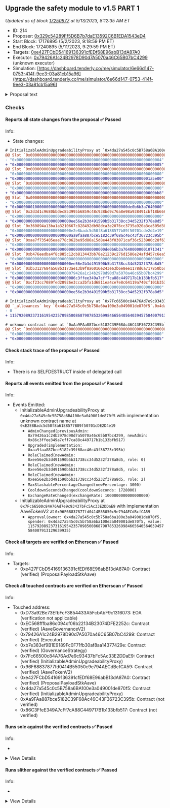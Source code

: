 ## Upgrade the safety module to v1.5 PART 1

_Updated as of block [17250977](https://etherscan.io/block/17250977) at 5/13/2023, 8:12:35 AM ET_

- ID: 214
- Proposer: [0x329c54289Ff5D6B7b7daE13592C6B1EDA1543eD4](https://etherscan.io/address/0x329c54289Ff5D6B7b7daE13592C6B1EDA1543eD4)
- Start Block: 17176895 (5/2/2023, 9:18:59 PM ET)
- End Block: 17240895 (5/11/2023, 9:29:59 PM ET)
- Targets: [0xe427FCbD54169136391cfEDf68E96abB13dA87A0](https://etherscan.io/address/0xe427FCbD54169136391cfEDf68E96abB13dA87A0#code)
- Executor: [0x79426A1c24B2978D90d7A5070a46C65B07bC4299](https://etherscan.io/address/0x79426A1c24B2978D90d7A5070a46C65B07bC4299) (unknown executor)
- Simulation: [https://dashboard.tenderly.co/me/simulator/6e66d147-0753-414f-9ee3-03a81cb15a96](https://dashboard.tenderly.co/me/simulator/6e66d147-0753-414f-9ee3-03a81cb15a96)

<details>
  <summary>Proposal text</summary>

# Summary

This AIP presents the community with the opportunity to upgrade the safety module to v1.5 which introduces:

- a new slashing mechanism
- new cooldown mechanism
- a transfer hook to be used by GHO

The new version also adds some convenience features like permit support or the ability to claim and stake in a single transaction.

# Motivation

On September 2020, the Aave Safety Module was introduced into the ecosystem, to improve the protection of the liquidity protocol, adding an extra utility for the AAVE token: AAVE or AAVE/WETH BPT holders stake their assets to act as a defensive layer in front of any shortfall event.

Since then, apart from really minor upgrades, the contracts have remained the same and in parallel, the system has been adopted by other communities.

As part of our engagement with Aave, we identified that the Safety Module is a clear area of improvement in the ecosystem, from 2 different standpoints:

- Technical. Improving the basic existing mechanisms of the contracts, but without disrupting radically the current design of the SM.
- Conceptual. Making more efficient the SM dynamics (e.g. slashing, rewards distribution rules, etc), by modifying the whole design.

## New slashing mechanism

On the running SM v1, in order to slash, an ad-hoc governance proposal is required, involving important development overhead, which is not ideal.

The new SM v1.5 adds an enhanced mechanism to facilitate slashing of the underlying by tracking an exchange rate between the staked AAVE and the stkAAVE received by stakers. The mechanism is simple: when somebody stakes AAVE, they receive a certain amount of stkAAVE, which no longer is 1:1 equivalent, as it keeps track of slashing (meaning with the same stkAAVE, stakers are able to claim less AAVE).

## New cooldown mechanism

The current cooldown on SM v1 consists of a time delay of 10 days to be respected whenever anybody wants to redeem the staked AAVE. At the moment, this cooldown is affected by in/outflows of stkAAVE, both via transfer() and stake()/redeem(), in order to protect the system from being gamed. Even with this protection mechanism the mechanism is currently gamable, by staking aave within the active cooldown window to [extend the window](https://github.com/bgd-labs/aave-stk-v1-5/issues/6).

This mechanism is not really optimal and adds important complexity, so on v1.5 has been changed to the following: after activation of cooldown, a staker will be able to redeem the minimum balance he will hold between cooldown activation and redeem window. Apart from the user-level cooldown new mechanics, we also propose to increase the cooldown period from 10 days to 20 days.

## GHO Transfer hook

The Aave community has already approved the deployment and activation of the GHO stablecoin and the first facilitator will be the Aave v3 Ethereum pool.

In order to enable the discount mechanism by holding stkAAVE described on the GHO proposal, the design of Aave Companies requires to introduce of a piece of logic on the stkAAVE transfer(), in order to “notify” the GHO facilitator system of stakers’ balances.

We have evaluated this and we think it is acceptable, so it will be included in this upgrade. From a technical perspective, stkAAVE includes logic protections to remain unaffected if anything would go wrong with the GHO facilitator, which at the same time should be considered a trustable entity, as it will be controlled by the Aave governance.

## Misc

The upgrade also allowed us to add some smaller ux improvements:

- a new `stakeWithPermit()` is introduced on `stkAAVE`

- convenience methods to batch claiming and staking/redeeming into a single transaction have been added as `claimRewardsAndRedeem` and `claimRewardsAndStake` have been added to `stkAAVE`

- `preview*()` methods have been added to follow the `4626` standard more closely, even if there's no objective to be compliant

# Specification PART 1

The proposal is split in two parts, as currently the `stkAAVE` is controlled by the `LONG_EXECUTOR` where `stkABPT` is controlled by the `SHORT_EXECUTOR`. As there's a single executor per proposal `Part 1` upgrades the `stkAAVE` implementation and targets the `LONG_EXECUTOR`. `Part 2` upgrades the `stkABPT` implementation and targets the `SHORT_EXECUTOR`.

The proposal will:

- transfer ownership of `stkAAVE` to a `ProxyAdmin` controlled by the `LONG_EXECUTOR`. This is done for consistency reasons with `stkABPT` as the `SHORT_EXECUTOR` cannot be the `SLASHING_ADMIN` and `PROXY_ADMIN` at the same time.

```solidity
IInitializableAdminUpgradeabilityProxy(STK_AAVE).changeAdmin(
  address(AaveMisc.PROXY_ADMIN_ETHEREUM_LONG)
);
```

- deploy the new implementation while maintaining the current values:

```solidity
StakedAaveV3 newImpl = new StakedAaveV3(
  IERC20(AaveV2EthereumAssets.AAVE_UNDERLYING),
  IERC20(AaveV2EthereumAssets.AAVE_UNDERLYING),
  GenericProposal.UNSTAKE_WINDOW,
  GenericProposal.REWARDS_VAULT,
  GenericProposal.EMISSION_MANAGER,
  GenericProposal.DISTRIBUTION_DURATION
);
```

- upgrade `stkAAVE` implementation. The `SLASHING_ADMIN`, `COOLDOWN_ADMIN` and `CLAIM_HELPER` are all initialized as the `SHORT_EXECUTOR`. `MAX_SLASHING` is set to `30%`, `COOLDOWN_SECONDS` is increased to `20 days`:

```solidity
ProxyAdmin(AaveMisc.PROXY_ADMIN_ETHEREUM_LONG).upgradeAndCall(
  TransparentUpgradeableProxy(payable(STK_AAVE)),
  address(newImpl),
  abi.encodeWithSignature(
    'initialize(address,address,address,uint256,uint256)',
    GenericProposal.SLASHING_ADMIN,
    GenericProposal.COOLDOWN_ADMIN,
    GenericProposal.CLAIM_HELPER,
    GenericProposal.MAX_SLASHING,
    GenericProposal.COOLDOWN_SECONDS
  )
);
```

# References

A list of relevant links like for this proposal:

- [ProposalPayloads](https://github.com/bgd-labs/aave-stk-v1-5/blob/main/src/contracts/ProposalPayload.sol)
- [StakedTokenV3](https://github.com/bgd-labs/aave-stk-v1-5/blob/main/src/contracts/StakedTokenV3.sol)
- [StakedAaveV3](https://github.com/bgd-labs/aave-stk-v1-5/blob/main/src/contracts/StakedAaveV3.sol)
- [sigma prime audit](https://github.com/bgd-labs/aave-stk-v1-5/blob/main/audits/Sigma_Prime_Aave_Safety_Module_Security_Assessment_Report_v2.pdf)
- [Certora audit](https://github.com/bgd-labs/aave-stk-v1-5/blob/main/audits/Certora_FV_Report.pdf)
- [Certora specs](https://github.com/bgd-labs/aave-stk-v1-5/tree/main/certora/specs)
- [Test Cases](https://github.com/bgd-labs/aave-stk-v1-5/tree/main/tests)
- [Technical review by aave companies](https://governance.aave.com/t/technical-review-aave-safety-module-v1-5/12436)

# Copyright

Copyright and related rights waived via [CC0](https://creativecommons.org/publicdomain/zero/1.0/).

</details>

### Checks

#### Reports all state changes from the proposal ✅ Passed

Info:

- State changes:

```diff
# InitializableAdminUpgradeabilityProxy at `0x4da27a545c0c5B758a6BA100e3a049001de870f5` with implementation unknown contract name at `0xE2E8Badc5d50f8a6188577B89f50701cDE2D4e19`
@@ Slot `0x0000000000000000000000000000000000000000000000000000000000000009` @@
- "0x0000000000000000000000000000000000000000000000000000000000000004"
+ "0x0000000000000000000000000000000000000000000000000000000000000005"
@@ Slot `0x000000000000000000000000000000000000000000000000000000000000004f` @@
- "0x0000000000000000000000000000000000000000000000000000000000000000"
+ "0x00000000000000000000000000000000000000000000000000000000001a5e00"
@@ Slot `0x0000000000000000000000000000000000000000000000000000000000000050` @@
- "0x0000000000000000000000000000000000000000000000000000000000000000"
+ "0x0000000000000000000000000000000000000000000000000000000000000bb8"
@@ Slot `0x0000000000000000000000000000000000000000000000000000000000000051` @@
- "0x0000000000000000000000000000000000000000000000000000000000000000"
+ "0x0000000100000000000000000000000000000000000000000de0b6b3a7640000"
@@ Slot `0x2d3d1c9680bbdec853995b6859c48c938bd9c76a8e98a938491cbf18b6665bed` @@
- "0x0000000000000000000000000000000000000000000000000000000000000000"
+ "0x000000000000000000000000ee56e2b3d491590b5b31738cc34d5232f378a8d5"
@@ Slot `0x360894a13ba1a3210667c828492db98dca3e2076cc3735a920a3ca505d382bbc` @@
- "0x000000000000000000000000e2e8badc5d50f8a6188577b89f50701cde2d4e19"
+ "0x000000000000000000000000aa9faa887bce5182c39f68ac46c43f36723c395b"
@@ Slot `0xae7f735405eae778c062be95d86a15d8e443f03071caf36c523900c28f6324ad` @@
- "0x0000000000000000000000000000000000000000000000000000000000000000"
+ "0x000000000000000000000000000000000000000de0b6b3a76400000001071341"
@@ Slot `0xb476eedba4f8c885c12cb813443bb78e21239c276d1586e24afd457c6ea531b7` @@
- "0x0000000000000000000000000000000000000000000000000000000000000000"
+ "0x000000000000000000000000ee56e2b3d491590b5b31738cc34d5232f378a8d5"
@@ Slot `0xb53127684a568b3173ae13b9f8a6016e243e63b6e8ee1178d6a717850b5d6103` @@
- "0x00000000000000000000000079426a1c24b2978d90d7a5070a46c65b07bc4299"
+ "0x00000000000000000000000086c3ffee349a7cff7ca88c449717b1b133bfb517"
@@ Slot `0xcf23cc7089fed28926e3cca2bfa1d6811ea4ce7e8c64119a740cf101b353080f` @@
- "0x0000000000000000000000000000000000000000000000000000000000000000"
+ "0x000000000000000000000000ee56e2b3d491590b5b31738cc34d5232f378a8d5"
```

```diff
# InitializableAdminUpgradeabilityProxy at `0x7Fc66500c84A76Ad7e9c93437bFc5Ac33E2DDaE9` with implementation AaveTokenV2 at `0x96F68837877fd0414B55050c9e794AECdBcfCA59`
@@ `_allowances` key `0x4da27a545c0c5b758a6ba100e3a049001de870f5`.0x4da27a545c0c5b758a6ba100e3a049001de870f5 @@
- 0
+ 115792089237316195423570985008687907853269984665640564039457584007913129639935

```

```diff
# unknown contract name at `0xAa9FAa887bce5182C39F68Ac46C43F36723C395b`
@@ Slot `0x0000000000000000000000000000000000000000000000000000000000000009` @@
- "0x0000000000000000000000000000000000000000000000000000000000000000"
+ "0x0000000000000000000000000000000000000000000000000000000000000005"
```

#### Check stack trace of the proposal ✅ Passed

Info:

- There is no SELFDESTRUCT inside of delegated call

#### Reports all events emitted from the proposal ✅ Passed

Info:

- Events Emitted:
  - InitializableAdminUpgradeabilityProxy at `0x4da27a545c0c5B758a6BA100e3a049001de870f5` with implementation unknown contract name at `0xE2E8Badc5d50f8a6188577B89f50701cDE2D4e19`
    - `AdminChanged(previousAdmin: 0x79426a1c24b2978d90d7a5070a46c65b07bc4299, newAdmin: 0x86c3ffee349a7cff7ca88c449717b1b133bfb517)`
    - `Upgraded(implementation: 0xaa9faa887bce5182c39f68ac46c43f36723c395b)`
    - `RoleClaimed(newAdmin: 0xee56e2b3d491590b5b31738cc34d5232f378a8d5, role: 0)`
    - `RoleClaimed(newAdmin: 0xee56e2b3d491590b5b31738cc34d5232f378a8d5, role: 1)`
    - `RoleClaimed(newAdmin: 0xee56e2b3d491590b5b31738cc34d5232f378a8d5, role: 2)`
    - `MaxSlashablePercentageChanged(newPercentage: 3000)`
    - `CooldownSecondsChanged(cooldownSeconds: 1728000)`
    - `ExchangeRateChanged(exchangeRate: 1000000000000000000)`
  - InitializableAdminUpgradeabilityProxy at `0x7Fc66500c84A76Ad7e9c93437bFc5Ac33E2DDaE9` with implementation AaveTokenV2 at `0x96F68837877fd0414B55050c9e794AECdBcfCA59`
    - `Approval(owner: 0x4da27a545c0c5b758a6ba100e3a049001de870f5, spender: 0x4da27a545c0c5b758a6ba100e3a049001de870f5, value: 115792089237316195423570985008687907853269984665640564039457584007913129639935)`

#### Check all targets are verified on Etherscan ✅ Passed

Info:

- Targets:
  - 0xe427FCbD54169136391cfEDf68E96abB13dA87A0: Contract (verified) (ProposalPayloadStkAave)

#### Check all touched contracts are verified on Etherscan ✅ Passed

Info:

- Touched address:
  - 0xD73a92Be73EfbFcF3854433A5FcbAbF9c1316073: EOA (verification not applicable)
  - 0xEC568fffba86c094cf06b22134B23074DFE2252c: Contract (verified) (AaveGovernanceV2)
  - 0x79426A1c24B2978D90d7A5070a46C65B07bC4299: Contract (verified) (Executor)
  - 0xb7e383ef9B1E9189Fc0F71fb30af8aa14377429e: Contract (verified) (GovernanceStrategy)
  - 0x7Fc66500c84A76Ad7e9c93437bFc5Ac33E2DDaE9: Contract (verified) (InitializableAdminUpgradeabilityProxy)
  - 0x96F68837877fd0414B55050c9e794AECdBcfCA59: Contract (verified) (AaveTokenV2)
  - 0xe427FCbD54169136391cfEDf68E96abB13dA87A0: Contract (verified) (ProposalPayloadStkAave)
  - 0x4da27a545c0c5B758a6BA100e3a049001de870f5: Contract (verified) (InitializableAdminUpgradeabilityProxy)
  - 0xAa9FAa887bce5182C39F68Ac46C43F36723C395b: Contract (not verified)
  - 0x86C3FfeE349A7cFf7cA88C449717B1b133bfb517: Contract (not verified)

#### Runs solc against the verified contracts ✅ Passed

Info:

-

<details>
<summary>View Details</summary>
<details>
<summary>View warnings for InitializableAdminUpgradeabilityProxy at `0x4da27a545c0c5B758a6BA100e3a049001de870f5` with implementation unknown contract name at `0xE2E8Badc5d50f8a6188577B89f50701cDE2D4e19`</summary>

```
ERROR:CryticCompile:Invalid solc compilation Traceback (most recent call last):
  File "/home/runner/.local/bin/solc", line 8, in <module>
    sys.exit(solc())
  File "/home/runner/.local/lib/python3.10/site-packages/solc_select/__main__.py", line 86, in solc
    subprocess.run(
  File "/usr/lib/python3.10/subprocess.py", line 501, in run
    with Popen(*popenargs, **kwargs) as process:
  File "/usr/lib/python3.10/subprocess.py", line 969, in __init__
    self._execute_child(args, executable, preexec_fn, close_fds,
  File "/usr/lib/python3.10/subprocess.py", line 1845, in _execute_child
    raise child_exception_type(errno_num, err_msg, err_filename)
OSError: [Errno 26] Text file busy: '/home/runner/.solc-select/artifacts/solc-0.6.12/solc-0.6.12'

```

</details>

<details>
<summary>View warnings for InitializableAdminUpgradeabilityProxy at `0x7Fc66500c84A76Ad7e9c93437bFc5Ac33E2DDaE9` with implementation AaveTokenV2 at `0x96F68837877fd0414B55050c9e794AECdBcfCA59`</summary>

```
ERROR:CryticCompile:Invalid solc compilation Traceback (most recent call last):
  File "/home/runner/.local/bin/solc", line 8, in <module>
    sys.exit(solc())
  File "/home/runner/.local/lib/python3.10/site-packages/solc_select/__main__.py", line 86, in solc
    subprocess.run(
  File "/usr/lib/python3.10/subprocess.py", line 501, in run
    with Popen(*popenargs, **kwargs) as process:
  File "/usr/lib/python3.10/subprocess.py", line 969, in __init__
    self._execute_child(args, executable, preexec_fn, close_fds,
  File "/usr/lib/python3.10/subprocess.py", line 1845, in _execute_child
    raise child_exception_type(errno_num, err_msg, err_filename)
OSError: [Errno 26] Text file busy: '/home/runner/.solc-select/artifacts/solc-0.6.10/solc-0.6.10'

```

</details>

<details>
<summary>View warnings for AaveTokenV2 at `0x96F68837877fd0414B55050c9e794AECdBcfCA59`</summary>

```
WARNING:CryticCompile:Warning: src/contracts/AaveTokenV2.sol:453:18: Warning: This declaration shadows an existing declaration.
    constructor (string memory name, string memory symbol) public {
                 ^----------------^
src/contracts/AaveTokenV2.sol:462:5: The shadowed declaration is here:
    function name() public view returns (string memory) {
    ^ (Relevant source part starts here and spans across multiple lines).

Warning: src/contracts/AaveTokenV2.sol:453:38: Warning: This declaration shadows an existing declaration.
    constructor (string memory name, string memory symbol) public {
                                     ^------------------^
src/contracts/AaveTokenV2.sol:470:5: The shadowed declaration is here:
    function symbol() public view returns (string memory) {
    ^ (Relevant source part starts here and spans across multiple lines).

Warning: src/contracts/AaveTokenV2.sol:35:3: Warning: Interface functions are implicitly "virtual"
  function delegateByType(address delegatee, DelegationType delegationType) external virtual;
  ^-----------------------------------------------------------------------------------------^

Warning: src/contracts/AaveTokenV2.sol:40:3: Warning: Interface functions are implicitly "virtual"
  function delegate(address delegatee) external virtual;
  ^----------------------------------------------------^

Warning: src/contracts/AaveTokenV2.sol:45:3: Warning: Interface functions are implicitly "virtual"
  function getDelegateeByType(address delegator, DelegationType delegationType)
  ^ (Relevant source part starts here and spans across multiple lines).

Warning: src/contracts/AaveTokenV2.sol:56:3: Warning: Interface functions are implicitly "virtual"
  function getPowerCurrent(address user, DelegationType delegationType)
  ^ (Relevant source part starts here and spans across multiple lines).

Warning: src/contracts/AaveTokenV2.sol:66:3: Warning: Interface functions are implicitly "virtual"
  function getPowerAtBlock(
  ^ (Relevant source part starts here and spans across multiple lines).

Warning: src/contracts/AaveTokenV2.sol:75:3: Warning: Interface functions are implicitly "virtual"
  function totalSupplyAt(uint256 blockNumber) external virtual view returns (uint256);
  ^----------------------------------------------------------------------------------^

Warning: src/contracts/AaveTokenV2.sol:453:5: Warning: Visibility for constructor is ignored. If you want the contract to be non-deployable, making it "abstract" is sufficient.
    constructor (string memory name, string memory symbol) public {
    ^ (Relevant source part starts here and spans across multiple lines).

Warning: src/contracts/AaveTokenV2.sol:1164:3: Warning: Visibility for constructor is ignored. If you want the contract to be non-deployable, making it "abstract" is sufficient.
  constructor() ERC20(NAME, SYMBOL) public {
  ^ (Relevant source part starts here and spans across multiple lines).

Warning: src/contracts/AaveTokenV2.sol:913:26: Warning: Unused function parameter. Remove or comment out the variable name to silence this warning.
  function totalSupplyAt(uint256 blockNumber) external override view returns (uint256) {
                         ^-----------------^

Warning: src/contracts/AaveTokenV2.sol:1079:5: Warning: Unused function parameter. Remove or comment out the variable name to silence this warning.
    uint128 oldValue,
    ^--------------^


```

</details>

<details>
<summary>View warnings for ProposalPayloadStkAave at `0xe427FCbD54169136391cfEDf68E96abB13dA87A0`</summary>

```
ERROR:CryticCompile:ParserError: ParserError: Source "aave-v3-core/contracts/dependencies/chainlink/AggregatorInterface.sol" not found: File not found. Searched the following locations: "".
 --> lib/aave-address-book/src/AaveV2.sol:5:1:
  |
5 | import {AggregatorInterface} from 'aave-v3-core/contracts/dependencies/chainlink/AggregatorInterface.sol';
  | ^^^^^^^^^^^^^^^^^^^^^^^^^^^^^^^^^^^^^^^^^^^^^^^^^^^^^^^^^^^^^^^^^^^^^^^^^^^^^^^^^^^^^^^^^^^^^^^^^^^^^^^^^^


ParserError: ParserError: Source "aave-address-book/AaveMisc.sol" not found: File not found. Searched the following locations: "".
 --> src/contracts/ProposalPayload.sol:4:1:
  |
4 | import {AaveMisc} from 'aave-address-book/AaveMisc.sol';
  | ^^^^^^^^^^^^^^^^^^^^^^^^^^^^^^^^^^^^^^^^^^^^^^^^^^^^^^^^


ParserError: ParserError: Source "aave-address-book/AaveGovernanceV2.sol" not found: File not found. Searched the following locations: "".
 --> src/contracts/ProposalPayload.sol:5:1:
  |
5 | import {AaveGovernanceV2} from 'aave-address-book/AaveGovernanceV2.sol';
  | ^^^^^^^^^^^^^^^^^^^^^^^^^^^^^^^^^^^^^^^^^^^^^^^^^^^^^^^^^^^^^^^^^^^^^^^^


ParserError: ParserError: Source "aave-address-book/AaveV2Ethereum.sol" not found: File not found. Searched the following locations: "".
 --> src/contracts/ProposalPayload.sol:6:1:
  |
6 | import {AaveV2EthereumAssets} from 'aave-address-book/AaveV2Ethereum.sol';
  | ^^^^^^^^^^^^^^^^^^^^^^^^^^^^^^^^^^^^^^^^^^^^^^^^^^^^^^^^^^^^^^^^^^^^^^^^^^


ParserError: ParserError: Source "solidity-utils/contracts/transparent-proxy/ProxyAdmin.sol" not found: File not found. Searched the following locations: "".
 --> src/contracts/ProposalPayload.sol:7:1:
  |
7 | import {ProxyAdmin} from 'solidity-utils/contracts/transparent-proxy/ProxyAdmin.sol';
  | ^^^^^^^^^^^^^^^^^^^^^^^^^^^^^^^^^^^^^^^^^^^^^^^^^^^^^^^^^^^^^^^^^^^^^^^^^^^^^^^^^^^^^


ParserError: ParserError: Source "solidity-utils/contracts/transparent-proxy/TransparentUpgradeableProxy.sol" not found: File not found. Searched the following locations: "".
 --> src/contracts/ProposalPayload.sol:8:1:
  |
8 | import {TransparentUpgradeableProxy} from 'solidity-utils/contracts/transparent-proxy/TransparentUpgradeableProxy.sol';
  | ^^^^^^^^^^^^^^^^^^^^^^^^^^^^^^^^^^^^^^^^^^^^^^^^^^^^^^^^^^^^^^^^^^^^^^^^^^^^^^^^^^^^^^^^^^^^^^^^^^^^^^^^^^^^^^^^^^^^^^^


Warning: Warning: SPDX license identifier not provided in source file. Before publishing, consider adding a comment containing "SPDX-License-Identifier: <SPDX-License>" to each source file. Use "SPDX-License-Identifier: UNLICENSED" for non-open-source code. Please see https://spdx.org for more information.
--> src/utils/RoleManager.sol



```

</details>

</details>

#### Runs slither against the verified contracts ✅ Passed

Info:

-

<details>
<summary>View Details</summary>

<details>
<summary>Slither report for InitializableAdminUpgradeabilityProxy at `0x4da27a545c0c5B758a6BA100e3a049001de870f5` with implementation unknown contract name at `0xE2E8Badc5d50f8a6188577B89f50701cDE2D4e19`</summary>

```
Traceback (most recent call last):
  File "/home/runner/.local/lib/python3.10/site-packages/crytic_compile/platform/solc_standard_json.py", line 163, in run_solc_standard_json
    solc_json_output = json.loads(stdout)
  File "/usr/lib/python3.10/json/__init__.py", line 346, in loads
    return _default_decoder.decode(s)
  File "/usr/lib/python3.10/json/decoder.py", line 337, in decode
    obj, end = self.raw_decode(s, idx=_w(s, 0).end())
  File "/usr/lib/python3.10/json/decoder.py", line 355, in raw_decode
    raise JSONDecodeError("Expecting value", s, err.value) from None
json.decoder.JSONDecodeError: Expecting value: line 1 column 1 (char 0)

During handling of the above exception, another exception occurred:

Traceback (most recent call last):
  File "/home/runner/.local/lib/python3.10/site-packages/slither/__main__.py", line 837, in main_impl
    ) = process_all(filename, args, detector_classes, printer_classes)
  File "/home/runner/.local/lib/python3.10/site-packages/slither/__main__.py", line 90, in process_all
    compilations = compile_all(target, **vars(args))
  File "/home/runner/.local/lib/python3.10/site-packages/crytic_compile/crytic_compile.py", line 643, in compile_all
    compilations.append(CryticCompile(target, **kwargs))
  File "/home/runner/.local/lib/python3.10/site-packages/crytic_compile/crytic_compile.py", line 131, in __init__
    self._compile(**kwargs)
  File "/home/runner/.local/lib/python3.10/site-packages/crytic_compile/crytic_compile.py", line 553, in _compile
    self._platform.compile(self, **kwargs)
  File "/home/runner/.local/lib/python3.10/site-packages/crytic_compile/platform/etherscan.py", line 362, in compile
    solc_standard_json.standalone_compile(filenames, compilation_unit, working_dir=working_dir)
  File "/home/runner/.local/lib/python3.10/site-packages/crytic_compile/platform/solc_standard_json.py", line 66, in standalone_compile
    targets_json = run_solc_standard_json(
  File "/home/runner/.local/lib/python3.10/site-packages/crytic_compile/platform/solc_standard_json.py", line 193, in run_solc_standard_json
    raise InvalidCompilation(f"Invalid solc compilation {stderr}")
crytic_compile.platform.exceptions.InvalidCompilation: Invalid solc compilation Traceback (most recent call last):
  File "/home/runner/.local/bin/solc", line 8, in <module>
    sys.exit(solc())
  File "/home/runner/.local/lib/python3.10/site-packages/solc_select/__main__.py", line 86, in solc
    subprocess.run(
  File "/usr/lib/python3.10/subprocess.py", line 501, in run
    with Popen(*popenargs, **kwargs) as process:
  File "/usr/lib/python3.10/subprocess.py", line 969, in __init__
    self._execute_child(args, executable, preexec_fn, close_fds,
  File "/usr/lib/python3.10/subprocess.py", line 1845, in _execute_child
    raise child_exception_type(errno_num, err_msg, err_filename)
OSError: [Errno 26] Text file busy: '/home/runner/.solc-select/artifacts/solc-0.6.12/solc-0.6.12'

ERROR:root:Error in 0x4da27a545c0c5B758a6BA100e3a049001de870f5
ERROR:root:Traceback (most recent call last):
  File "/home/runner/.local/lib/python3.10/site-packages/crytic_compile/platform/solc_standard_json.py", line 163, in run_solc_standard_json
    solc_json_output = json.loads(stdout)
  File "/usr/lib/python3.10/json/__init__.py", line 346, in loads
    return _default_decoder.decode(s)
  File "/usr/lib/python3.10/json/decoder.py", line 337, in decode
    obj, end = self.raw_decode(s, idx=_w(s, 0).end())
  File "/usr/lib/python3.10/json/decoder.py", line 355, in raw_decode
    raise JSONDecodeError("Expecting value", s, err.value) from None
json.decoder.JSONDecodeError: Expecting value: line 1 column 1 (char 0)

During handling of the above exception, another exception occurred:

Traceback (most recent call last):
  File "/home/runner/.local/lib/python3.10/site-packages/slither/__main__.py", line 837, in main_impl
    ) = process_all(filename, args, detector_classes, printer_classes)
  File "/home/runner/.local/lib/python3.10/site-packages/slither/__main__.py", line 90, in process_all
    compilations = compile_all(target, **vars(args))
  File "/home/runner/.local/lib/python3.10/site-packages/crytic_compile/crytic_compile.py", line 643, in compile_all
    compilations.append(CryticCompile(target, **kwargs))
  File "/home/runner/.local/lib/python3.10/site-packages/crytic_compile/crytic_compile.py", line 131, in __init__
    self._compile(**kwargs)
  File "/home/runner/.local/lib/python3.10/site-packages/crytic_compile/crytic_compile.py", line 553, in _compile
    self._platform.compile(self, **kwargs)
  File "/home/runner/.local/lib/python3.10/site-packages/crytic_compile/platform/etherscan.py", line 362, in compile
    solc_standard_json.standalone_compile(filenames, compilation_unit, working_dir=working_dir)
  File "/home/runner/.local/lib/python3.10/site-packages/crytic_compile/platform/solc_standard_json.py", line 66, in standalone_compile
    targets_json = run_solc_standard_json(
  File "/home/runner/.local/lib/python3.10/site-packages/crytic_compile/platform/solc_standard_json.py", line 193, in run_solc_standard_json
    raise InvalidCompilation(f"Invalid solc compilation {stderr}")
crytic_compile.platform.exceptions.InvalidCompilation: Invalid solc compilation Traceback (most recent call last):
  File "/home/runner/.local/bin/solc", line 8, in <module>
    sys.exit(solc())
  File "/home/runner/.local/lib/python3.10/site-packages/solc_select/__main__.py", line 86, in solc
    subprocess.run(
  File "/usr/lib/python3.10/subprocess.py", line 501, in run
    with Popen(*popenargs, **kwargs) as process:
  File "/usr/lib/python3.10/subprocess.py", line 969, in __init__
    self._execute_child(args, executable, preexec_fn, close_fds,
  File "/usr/lib/python3.10/subprocess.py", line 1845, in _execute_child
    raise child_exception_type(errno_num, err_msg, err_filename)
OSError: [Errno 26] Text file busy: '/home/runner/.solc-select/artifacts/solc-0.6.12/solc-0.6.12'


```

</details>

<details>
<summary>Slither report for InitializableAdminUpgradeabilityProxy at `0x7Fc66500c84A76Ad7e9c93437bFc5Ac33E2DDaE9` with implementation AaveTokenV2 at `0x96F68837877fd0414B55050c9e794AECdBcfCA59`</summary>

```
Warning: contracts/open-zeppelin/Address.sol: Warning: SPDX license identifier not provided in source file. Before publishing, consider adding a comment containing "SPDX-License-Identifier: <SPDX-License>" to each source file. Use "SPDX-License-Identifier: UNLICENSED" for non-open-source code. Please see https://spdx.org for more information.

Warning: contracts/open-zeppelin/BaseAdminUpgradeabilityProxy.sol: Warning: SPDX license identifier not provided in source file. Before publishing, consider adding a comment containing "SPDX-License-Identifier: <SPDX-License>" to each source file. Use "SPDX-License-Identifier: UNLICENSED" for non-open-source code. Please see https://spdx.org for more information.

Warning: contracts/open-zeppelin/BaseUpgradeabilityProxy.sol: Warning: SPDX license identifier not provided in source file. Before publishing, consider adding a comment containing "SPDX-License-Identifier: <SPDX-License>" to each source file. Use "SPDX-License-Identifier: UNLICENSED" for non-open-source code. Please see https://spdx.org for more information.

Warning: contracts/open-zeppelin/Proxy.sol: Warning: SPDX license identifier not provided in source file. Before publishing, consider adding a comment containing "SPDX-License-Identifier: <SPDX-License>" to each source file. Use "SPDX-License-Identifier: UNLICENSED" for non-open-source code. Please see https://spdx.org for more information.

Warning: contracts/open-zeppelin/SafeMath.sol: Warning: SPDX license identifier not provided in source file. Before publishing, consider adding a comment containing "SPDX-License-Identifier: <SPDX-License>" to each source file. Use "SPDX-License-Identifier: UNLICENSED" for non-open-source code. Please see https://spdx.org for more information.

Warning: contracts/open-zeppelin/UpgradeabilityProxy.sol: Warning: SPDX license identifier not provided in source file. Before publishing, consider adding a comment containing "SPDX-License-Identifier: <SPDX-License>" to each source file. Use "SPDX-License-Identifier: UNLICENSED" for non-open-source code. Please see https://spdx.org for more information.

Warning: contracts/open-zeppelin/BaseAdminUpgradeabilityProxy.sol:13:1: Warning: This contract has a payable fallback function, but no receive ether function. Consider adding a receive ether function.
contract BaseAdminUpgradeabilityProxy is BaseUpgradeabilityProxy {
^ (Relevant source part starts here and spans across multiple lines).
contracts/open-zeppelin/Proxy.sol:15:3: The payable fallback function is defined here.
  fallback () payable external {
  ^ (Relevant source part starts here and spans across multiple lines).

Warning: contracts/open-zeppelin/InitializableUpgradeabilityProxy.sol:11:1: Warning: This contract has a payable fallback function, but no receive ether function. Consider adding a receive ether function.
contract InitializableUpgradeabilityProxy is BaseUpgradeabilityProxy {
^ (Relevant source part starts here and spans across multiple lines).
contracts/open-zeppelin/Proxy.sol:15:3: The payable fallback function is defined here.
  fallback () payable external {
  ^ (Relevant source part starts here and spans across multiple lines).

Warning: contracts/open-zeppelin/InitializableAdminUpgradeabilityProxy.sol:12:1: Warning: This contract has a payable fallback function, but no receive ether function. Consider adding a receive ether function.
contract InitializableAdminUpgradeabilityProxy is BaseAdminUpgradeabilityProxy, InitializableUpgradeabilityProxy {
^ (Relevant source part starts here and spans across multiple lines).
contracts/open-zeppelin/Proxy.sol:15:3: The payable fallback function is defined here.
  fallback () payable external {
  ^ (Relevant source part starts here and spans across multiple lines).

Warning: contracts/utils/MockTransferHook.sol:9:25: Warning: Unused function parameter. Remove or comment out the variable name to silence this warning.
    function onTransfer(address from, address to, uint256 amount) external override {
                        ^----------^

Warning: contracts/utils/MockTransferHook.sol:9:39: Warning: Unused function parameter. Remove or comment out the variable name to silence this warning.
    function onTransfer(address from, address to, uint256 amount) external override {
                                      ^--------^

Warning: contracts/utils/MockTransferHook.sol:9:51: Warning: Unused function parameter. Remove or comment out the variable name to silence this warning.
    function onTransfer(address from, address to, uint256 amount) external override {
                                                  ^------------^


INFO:Detectors:
InitializableUpgradeabilityProxy.initialize(address,bytes) (contracts/open-zeppelin/InitializableUpgradeabilityProxy.sol#20-28) uses delegatecall to a input-controlled function id
	- (success) = _logic.delegatecall(_data) (contracts/open-zeppelin/InitializableUpgradeabilityProxy.sol#25)
Reference: https://github.com/crytic/slither/wiki/Detector-Documentation#controlled-delegatecall
INFO:Detectors:
LendToAaveMigrator.migrateFromLEND(uint256) (contracts/token/LendToAaveMigrator.sol#61-68) ignores return value by LEND.transferFrom(msg.sender,address(this),amount) (contracts/token/LendToAaveMigrator.sol#65)
LendToAaveMigrator.migrateFromLEND(uint256) (contracts/token/LendToAaveMigrator.sol#61-68) ignores return value by AAVE.transfer(msg.sender,amount.div(LEND_AAVE_RATIO)) (contracts/token/LendToAaveMigrator.sol#66)
DoubleTransferHelper.doubleSend(address,uint256,uint256) (contracts/utils/DoubleTransferHelper.sol#14-17) ignores return value by AAVE.transfer(to,amount1) (contracts/utils/DoubleTransferHelper.sol#15)
DoubleTransferHelper.doubleSend(address,uint256,uint256) (contracts/utils/DoubleTransferHelper.sol#14-17) ignores return value by AAVE.transfer(to,amount2) (contracts/utils/DoubleTransferHelper.sol#16)
Reference: https://github.com/crytic/slither/wiki/Detector-Documentation#unchecked-transfer
INFO:Detectors:
AaveToken._writeSnapshot(address,uint128,uint128) (contracts/token/AaveToken.sol#138-153) uses a dangerous strict equality:
	- ownerCountOfSnapshots != 0 && snapshotsOwner[ownerCountOfSnapshots.sub(1)].blockNumber == currentBlock (contracts/token/AaveToken.sol#145)
Reference: https://github.com/crytic/slither/wiki/Detector-Documentation#dangerous-strict-equalities
INFO:Detectors:
Reentrancy in AaveToken.initialize(address,address,ITransferHook) (contracts/token/AaveToken.sol#59-85):
	External calls:
	- _mint(migrator,MIGRATION_AMOUNT) (contracts/token/AaveToken.sol#83)
		- aaveGovernance.onTransfer(from,to,amount) (contracts/token/AaveToken.sol#181)
	- _mint(distributor,DISTRIBUTION_AMOUNT) (contracts/token/AaveToken.sol#84)
		- aaveGovernance.onTransfer(from,to,amount) (contracts/token/AaveToken.sol#181)
	State variables written after the call(s):
	- _mint(distributor,DISTRIBUTION_AMOUNT) (contracts/token/AaveToken.sol#84)
		- _balances[account] = _balances[account].add(amount) (contracts/open-zeppelin/ERC20.sol#235)
	ERC20._balances (contracts/open-zeppelin/ERC20.sol#38) can be used in cross function reentrancies:
	- ERC20._mint(address,uint256) (contracts/open-zeppelin/ERC20.sol#229-237)
	- ERC20._transfer(address,address,uint256) (contracts/open-zeppelin/ERC20.sol#209-218)
	- ERC20.balanceOf(address) (contracts/open-zeppelin/ERC20.sol#105-107)
	- _mint(distributor,DISTRIBUTION_AMOUNT) (contracts/token/AaveToken.sol#84)
		- _countsSnapshots[owner] = ownerCountOfSnapshots.add(1) (contracts/token/AaveToken.sol#149)
	AaveToken._countsSnapshots (contracts/token/AaveToken.sol#38) can be used in cross function reentrancies:
	- AaveToken._countsSnapshots (contracts/token/AaveToken.sol#38)
	- AaveToken._writeSnapshot(address,uint128,uint128) (contracts/token/AaveToken.sol#138-153)
	- _mint(distributor,DISTRIBUTION_AMOUNT) (contracts/token/AaveToken.sol#84)
		- snapshotsOwner[ownerCountOfSnapshots.sub(1)].value = newValue (contracts/token/AaveToken.sol#146)
		- snapshotsOwner[ownerCountOfSnapshots] = Snapshot(currentBlock,newValue) (contracts/token/AaveToken.sol#148)
	AaveToken._snapshots (contracts/token/AaveToken.sol#36) can be used in cross function reentrancies:
	- AaveToken._snapshots (contracts/token/AaveToken.sol#36)
	- AaveToken._writeSnapshot(address,uint128,uint128) (contracts/token/AaveToken.sol#138-153)
	- _mint(distributor,DISTRIBUTION_AMOUNT) (contracts/token/AaveToken.sol#84)
		- _totalSupply = _totalSupply.add(amount) (contracts/open-zeppelin/ERC20.sol#234)
	ERC20._totalSupply (contracts/open-zeppelin/ERC20.sol#42) can be used in cross function reentrancies:
	- ERC20._mint(address,uint256) (contracts/open-zeppelin/ERC20.sol#229-237)
	- ERC20.totalSupply() (contracts/open-zeppelin/ERC20.sol#98-100)
Reference: https://github.com/crytic/slither/wiki/Detector-Documentation#reentrancy-vulnerabilities-1
INFO:Detectors:
ERC20.constructor(string,string).name (contracts/open-zeppelin/ERC20.sol#57) shadows:
	- ERC20.name() (contracts/open-zeppelin/ERC20.sol#66-68) (function)
ERC20.constructor(string,string).symbol (contracts/open-zeppelin/ERC20.sol#57) shadows:
	- ERC20.symbol() (contracts/open-zeppelin/ERC20.sol#74-76) (function)
InitializableAdminUpgradeabilityProxy.initialize(address,address,bytes)._admin (contracts/open-zeppelin/InitializableAdminUpgradeabilityProxy.sol#22) shadows:
	- BaseAdminUpgradeabilityProxy._admin() (contracts/open-zeppelin/BaseAdminUpgradeabilityProxy.sol#94-99) (function)
MintableErc20.constructor(string,string,uint8).name (contracts/utils/MintableErc20.sol#11) shadows:
	- ERC20.name() (contracts/open-zeppelin/ERC20.sol#66-68) (function)
MintableErc20.constructor(string,string,uint8).symbol (contracts/utils/MintableErc20.sol#11) shadows:
	- ERC20.symbol() (contracts/open-zeppelin/ERC20.sol#74-76) (function)
MintableErc20.constructor(string,string,uint8).decimals (contracts/utils/MintableErc20.sol#11) shadows:
	- ERC20.decimals() (contracts/open-zeppelin/ERC20.sol#91-93) (function)
Reference: https://github.com/crytic/slither/wiki/Detector-Documentation#local-variable-shadowing
INFO:Detectors:
InitializableUpgradeabilityProxy.initialize(address,bytes)._logic (contracts/open-zeppelin/InitializableUpgradeabilityProxy.sol#20) lacks a zero-check on :
		- (success) = _logic.delegatecall(_data) (contracts/open-zeppelin/InitializableUpgradeabilityProxy.sol#25)
BaseAdminUpgradeabilityProxy.upgradeToAndCall(address,bytes).newImplementation (contracts/open-zeppelin/BaseAdminUpgradeabilityProxy.sol#85) lacks a zero-check on :
		- (success) = newImplementation.delegatecall(data) (contracts/open-zeppelin/BaseAdminUpgradeabilityProxy.sol#87)
UpgradeabilityProxy.constructor(address,bytes)._logic (contracts/open-zeppelin/UpgradeabilityProxy.sol#19) lacks a zero-check on :
		- (success) = _logic.delegatecall(_data) (contracts/open-zeppelin/UpgradeabilityProxy.sol#23)
Reference: https://github.com/crytic/slither/wiki/Detector-Documentation#missing-zero-address-validation
INFO:Detectors:
Modifier BaseAdminUpgradeabilityProxy.ifAdmin() (contracts/open-zeppelin/BaseAdminUpgradeabilityProxy.sol#34-40) does not always execute _; or revertReference: https://github.com/crytic/slither/wiki/Detector-Documentation#incorrect-modifier
INFO:Detectors:
Reentrancy in AaveToken.initialize(address,address,ITransferHook) (contracts/token/AaveToken.sol#59-85):
	External calls:
	- _mint(migrator,MIGRATION_AMOUNT) (contracts/token/AaveToken.sol#83)
		- aaveGovernance.onTransfer(from,to,amount) (contracts/token/AaveToken.sol#181)
	- _mint(distributor,DISTRIBUTION_AMOUNT) (contracts/token/AaveToken.sol#84)
		- aaveGovernance.onTransfer(from,to,amount) (contracts/token/AaveToken.sol#181)
	Event emitted after the call(s):
	- SnapshotDone(owner,oldValue,newValue) (contracts/token/AaveToken.sol#152)
		- _mint(distributor,DISTRIBUTION_AMOUNT) (contracts/token/AaveToken.sol#84)
	- Transfer(address(0),account,amount) (contracts/open-zeppelin/ERC20.sol#236)
		- _mint(distributor,DISTRIBUTION_AMOUNT) (contracts/token/AaveToken.sol#84)
Reentrancy in LendToAaveMigrator.migrateFromLEND(uint256) (contracts/token/LendToAaveMigrator.sol#61-68):
	External calls:
	- LEND.transferFrom(msg.sender,address(this),amount) (contracts/token/LendToAaveMigrator.sol#65)
	- AAVE.transfer(msg.sender,amount.div(LEND_AAVE_RATIO)) (contracts/token/LendToAaveMigrator.sol#66)
	Event emitted after the call(s):
	- LendMigrated(msg.sender,amount) (contracts/token/LendToAaveMigrator.sol#67)
Reference: https://github.com/crytic/slither/wiki/Detector-Documentation#reentrancy-vulnerabilities-3
INFO:Detectors:
AaveToken.permit(address,address,uint256,uint256,uint8,bytes32,bytes32) (contracts/token/AaveToken.sol#98-123) uses timestamp for comparisons
	Dangerous comparisons:
	- require(bool,string)(block.timestamp <= deadline,INVALID_EXPIRATION) (contracts/token/AaveToken.sol#109)
Reference: https://github.com/crytic/slither/wiki/Detector-Documentation#block-timestamp
INFO:Detectors:
Address.isContract(address) (contracts/open-zeppelin/Address.sol#24-33) uses assembly
	- INLINE ASM (contracts/open-zeppelin/Address.sol#31)
BaseAdminUpgradeabilityProxy._admin() (contracts/open-zeppelin/BaseAdminUpgradeabilityProxy.sol#94-99) uses assembly
	- INLINE ASM (contracts/open-zeppelin/BaseAdminUpgradeabilityProxy.sol#96-98)
BaseAdminUpgradeabilityProxy._setAdmin(address) (contracts/open-zeppelin/BaseAdminUpgradeabilityProxy.sol#105-111) uses assembly
	- INLINE ASM (contracts/open-zeppelin/BaseAdminUpgradeabilityProxy.sol#108-110)
BaseUpgradeabilityProxy._implementation() (contracts/open-zeppelin/BaseUpgradeabilityProxy.sol#30-35) uses assembly
	- INLINE ASM (contracts/open-zeppelin/BaseUpgradeabilityProxy.sol#32-34)
BaseUpgradeabilityProxy._setImplementation(address) (contracts/open-zeppelin/BaseUpgradeabilityProxy.sol#50-58) uses assembly
	- INLINE ASM (contracts/open-zeppelin/BaseUpgradeabilityProxy.sol#55-57)
Proxy._delegate(address) (contracts/open-zeppelin/Proxy.sol#30-49) uses assembly
	- INLINE ASM (contracts/open-zeppelin/Proxy.sol#31-48)
AaveToken.initialize(address,address,ITransferHook) (contracts/token/AaveToken.sol#59-85) uses assembly
	- INLINE ASM (contracts/token/AaveToken.sol#68-70)
Reference: https://github.com/crytic/slither/wiki/Detector-Documentation#assembly-usage
INFO:Detectors:
Address.sendValue(address,uint256) (contracts/open-zeppelin/Address.sol#51-57) is never used and should be removed
Context._msgData() (contracts/open-zeppelin/Context.sol#20-23) is never used and should be removed
ERC20._burn(address,uint256) (contracts/open-zeppelin/ERC20.sol#250-258) is never used and should be removed
SafeMath.mod(uint256,uint256) (contracts/open-zeppelin/SafeMath.sol#131-133) is never used and should be removed
SafeMath.mod(uint256,uint256,string) (contracts/open-zeppelin/SafeMath.sol#146-149) is never used and should be removed
SafeMath.mul(uint256,uint256) (contracts/open-zeppelin/SafeMath.sol#71-83) is never used and should be removed
Reference: https://github.com/crytic/slither/wiki/Detector-Documentation#dead-code
INFO:Detectors:
Low level call in Address.sendValue(address,uint256) (contracts/open-zeppelin/Address.sol#51-57):
	- (success) = recipient.call{value: amount}() (contracts/open-zeppelin/Address.sol#55)
Low level call in BaseAdminUpgradeabilityProxy.upgradeToAndCall(address,bytes) (contracts/open-zeppelin/BaseAdminUpgradeabilityProxy.sol#85-89):
	- (success) = newImplementation.delegatecall(data) (contracts/open-zeppelin/BaseAdminUpgradeabilityProxy.sol#87)
Low level call in InitializableUpgradeabilityProxy.initialize(address,bytes) (contracts/open-zeppelin/InitializableUpgradeabilityProxy.sol#20-28):
	- (success) = _logic.delegatecall(_data) (contracts/open-zeppelin/InitializableUpgradeabilityProxy.sol#25)
Low level call in UpgradeabilityProxy.constructor(address,bytes) (contracts/open-zeppelin/UpgradeabilityProxy.sol#19-26):
	- (success) = _logic.delegatecall(_data) (contracts/open-zeppelin/UpgradeabilityProxy.sol#23)
Reference: https://github.com/crytic/slither/wiki/Detector-Documentation#low-level-calls
INFO:Detectors:
DoubleTransferHelper (contracts/utils/DoubleTransferHelper.sol#6-19) should inherit from VersionedInitializable (contracts/utils/VersionedInitializable.sol#18-44)
Reference: https://github.com/crytic/slither/wiki/Detector-Documentation#missing-inheritance
INFO:Detectors:
Variable ERC20._name (contracts/open-zeppelin/ERC20.sol#44) is not in mixedCase
Variable ERC20._symbol (contracts/open-zeppelin/ERC20.sol#45) is not in mixedCase
Parameter InitializableAdminUpgradeabilityProxy.initialize(address,address,bytes)._logic (contracts/open-zeppelin/InitializableAdminUpgradeabilityProxy.sol#22) is not in mixedCase
Parameter InitializableAdminUpgradeabilityProxy.initialize(address,address,bytes)._admin (contracts/open-zeppelin/InitializableAdminUpgradeabilityProxy.sol#22) is not in mixedCase
Parameter InitializableAdminUpgradeabilityProxy.initialize(address,address,bytes)._data (contracts/open-zeppelin/InitializableAdminUpgradeabilityProxy.sol#22) is not in mixedCase
Parameter InitializableUpgradeabilityProxy.initialize(address,bytes)._logic (contracts/open-zeppelin/InitializableUpgradeabilityProxy.sol#20) is not in mixedCase
Parameter InitializableUpgradeabilityProxy.initialize(address,bytes)._data (contracts/open-zeppelin/InitializableUpgradeabilityProxy.sol#20) is not in mixedCase
Variable AaveToken._nonces (contracts/token/AaveToken.sol#34) is not in mixedCase
Variable AaveToken._snapshots (contracts/token/AaveToken.sol#36) is not in mixedCase
Variable AaveToken._countsSnapshots (contracts/token/AaveToken.sol#38) is not in mixedCase
Variable AaveToken._aaveGovernance (contracts/token/AaveToken.sol#43) is not in mixedCase
Variable AaveToken.DOMAIN_SEPARATOR (contracts/token/AaveToken.sol#45) is not in mixedCase
Variable LendToAaveMigrator.AAVE (contracts/token/LendToAaveMigrator.sol#17) is not in mixedCase
Variable LendToAaveMigrator.LEND (contracts/token/LendToAaveMigrator.sol#18) is not in mixedCase
Variable LendToAaveMigrator.LEND_AAVE_RATIO (contracts/token/LendToAaveMigrator.sol#19) is not in mixedCase
Variable LendToAaveMigrator._totalLendMigrated (contracts/token/LendToAaveMigrator.sol#22) is not in mixedCase
Variable DoubleTransferHelper.AAVE (contracts/utils/DoubleTransferHelper.sol#8) is not in mixedCase
Variable VersionedInitializable.______gap (contracts/utils/VersionedInitializable.sol#43) is not in mixedCase
Reference: https://github.com/crytic/slither/wiki/Detector-Documentation#conformance-to-solidity-naming-conventions
INFO:Detectors:
Redundant expression "this (contracts/open-zeppelin/Context.sol#21)" inContext (contracts/open-zeppelin/Context.sol#15-25)
Reference: https://github.com/crytic/slither/wiki/Detector-Documentation#redundant-statements
INFO:Slither:0x7Fc66500c84A76Ad7e9c93437bFc5Ac33E2DDaE9 analyzed (19 contracts with 79 detectors), 57 result(s) found
```

</details>

<details>
<summary>Slither report for AaveTokenV2 at `0x96F68837877fd0414B55050c9e794AECdBcfCA59`</summary>

```
Warning: src/contracts/AaveTokenV2.sol:453:18: Warning: This declaration shadows an existing declaration.
    constructor (string memory name, string memory symbol) public {
                 ^----------------^
src/contracts/AaveTokenV2.sol:462:5: The shadowed declaration is here:
    function name() public view returns (string memory) {
    ^ (Relevant source part starts here and spans across multiple lines).

Warning: src/contracts/AaveTokenV2.sol:453:38: Warning: This declaration shadows an existing declaration.
    constructor (string memory name, string memory symbol) public {
                                     ^------------------^
src/contracts/AaveTokenV2.sol:470:5: The shadowed declaration is here:
    function symbol() public view returns (string memory) {
    ^ (Relevant source part starts here and spans across multiple lines).

Warning: src/contracts/AaveTokenV2.sol:35:3: Warning: Interface functions are implicitly "virtual"
  function delegateByType(address delegatee, DelegationType delegationType) external virtual;
  ^-----------------------------------------------------------------------------------------^

Warning: src/contracts/AaveTokenV2.sol:40:3: Warning: Interface functions are implicitly "virtual"
  function delegate(address delegatee) external virtual;
  ^----------------------------------------------------^

Warning: src/contracts/AaveTokenV2.sol:45:3: Warning: Interface functions are implicitly "virtual"
  function getDelegateeByType(address delegator, DelegationType delegationType)
  ^ (Relevant source part starts here and spans across multiple lines).

Warning: src/contracts/AaveTokenV2.sol:56:3: Warning: Interface functions are implicitly "virtual"
  function getPowerCurrent(address user, DelegationType delegationType)
  ^ (Relevant source part starts here and spans across multiple lines).

Warning: src/contracts/AaveTokenV2.sol:66:3: Warning: Interface functions are implicitly "virtual"
  function getPowerAtBlock(
  ^ (Relevant source part starts here and spans across multiple lines).

Warning: src/contracts/AaveTokenV2.sol:75:3: Warning: Interface functions are implicitly "virtual"
  function totalSupplyAt(uint256 blockNumber) external virtual view returns (uint256);
  ^----------------------------------------------------------------------------------^

Warning: src/contracts/AaveTokenV2.sol:453:5: Warning: Visibility for constructor is ignored. If you want the contract to be non-deployable, making it "abstract" is sufficient.
    constructor (string memory name, string memory symbol) public {
    ^ (Relevant source part starts here and spans across multiple lines).

Warning: src/contracts/AaveTokenV2.sol:1164:3: Warning: Visibility for constructor is ignored. If you want the contract to be non-deployable, making it "abstract" is sufficient.
  constructor() ERC20(NAME, SYMBOL) public {
  ^ (Relevant source part starts here and spans across multiple lines).

Warning: src/contracts/AaveTokenV2.sol:913:26: Warning: Unused function parameter. Remove or comment out the variable name to silence this warning.
  function totalSupplyAt(uint256 blockNumber) external override view returns (uint256) {
                         ^-----------------^

Warning: src/contracts/AaveTokenV2.sol:1079:5: Warning: Unused function parameter. Remove or comment out the variable name to silence this warning.
    uint128 oldValue,
    ^--------------^


INFO:Detectors:
AaveTokenV2._votingSnapshots (src/contracts/AaveTokenV2.sol#1137) is never initialized. It is used in:
	- AaveTokenV2._getDelegationDataByType(IGovernancePowerDelegationToken.DelegationType) (src/contracts/AaveTokenV2.sol#1268-1287)
AaveTokenV2._votingSnapshotsCounts (src/contracts/AaveTokenV2.sol#1139) is never initialized. It is used in:
	- AaveTokenV2._getDelegationDataByType(IGovernancePowerDelegationToken.DelegationType) (src/contracts/AaveTokenV2.sol#1268-1287)
AaveTokenV2._aaveGovernance (src/contracts/AaveTokenV2.sol#1144) is never initialized. It is used in:
	- AaveTokenV2._beforeTokenTransfer(address,address,uint256) (src/contracts/AaveTokenV2.sol#1236-1266)
AaveTokenV2.DOMAIN_SEPARATOR (src/contracts/AaveTokenV2.sol#1146) is never initialized. It is used in:
	- AaveTokenV2.permit(address,address,uint256,uint256,uint8,bytes32,bytes32) (src/contracts/AaveTokenV2.sol#1194-1218)
	- AaveTokenV2.delegateByTypeBySig(address,IGovernancePowerDelegationToken.DelegationType,uint256,uint256,uint8,bytes32,bytes32) (src/contracts/AaveTokenV2.sol#1299-1317)
	- AaveTokenV2.delegateBySig(address,uint256,uint256,uint8,bytes32,bytes32) (src/contracts/AaveTokenV2.sol#1328-1344)
AaveTokenV2._propositionPowerSnapshots (src/contracts/AaveTokenV2.sol#1157) is never initialized. It is used in:
	- AaveTokenV2._getDelegationDataByType(IGovernancePowerDelegationToken.DelegationType) (src/contracts/AaveTokenV2.sol#1268-1287)
AaveTokenV2._propositionPowerSnapshotsCounts (src/contracts/AaveTokenV2.sol#1158) is never initialized. It is used in:
	- AaveTokenV2._getDelegationDataByType(IGovernancePowerDelegationToken.DelegationType) (src/contracts/AaveTokenV2.sol#1268-1287)
Reference: https://github.com/crytic/slither/wiki/Detector-Documentation#uninitialized-state-variables
INFO:Detectors:
GovernancePowerDelegationERC20._searchByBlockNumber(mapping(address => mapping(uint256 => GovernancePowerDelegationERC20.Snapshot)),mapping(address => uint256),address,uint256) (src/contracts/AaveTokenV2.sol#1012-1050) uses a dangerous strict equality:
	- snapshot.blockNumber == blockNumber (src/contracts/AaveTokenV2.sol#1041)
GovernancePowerDelegationERC20._writeSnapshot(mapping(address => mapping(uint256 => GovernancePowerDelegationERC20.Snapshot)),mapping(address => uint256),address,uint128,uint128) (src/contracts/AaveTokenV2.sol#1075-1097) uses a dangerous strict equality:
	- ownerSnapshotsCount != 0 && snapshotsOwner[ownerSnapshotsCount - 1].blockNumber == currentBlock (src/contracts/AaveTokenV2.sol#1089-1090)
Reference: https://github.com/crytic/slither/wiki/Detector-Documentation#dangerous-strict-equalities
INFO:Detectors:
ERC20.constructor(string,string).name (src/contracts/AaveTokenV2.sol#453) shadows:
	- ERC20.name() (src/contracts/AaveTokenV2.sol#462-464) (function)
ERC20.constructor(string,string).symbol (src/contracts/AaveTokenV2.sol#453) shadows:
	- ERC20.symbol() (src/contracts/AaveTokenV2.sol#470-472) (function)
Reference: https://github.com/crytic/slither/wiki/Detector-Documentation#local-variable-shadowing
INFO:Detectors:
Reentrancy in AaveTokenV2.initialize(address[],uint256[],address,address,uint256) (src/contracts/AaveTokenV2.sol#1171-1181):
	External calls:
	- IERC20(tokens[i]).safeTransfer(aaveMerkleDistributor,amounts[i]) (src/contracts/AaveTokenV2.sol#1175)
	Event emitted after the call(s):
	- TokensRescued(tokens[i],aaveMerkleDistributor,amounts[i]) (src/contracts/AaveTokenV2.sol#1177)
Reference: https://github.com/crytic/slither/wiki/Detector-Documentation#reentrancy-vulnerabilities-3
INFO:Detectors:
AaveTokenV2.permit(address,address,uint256,uint256,uint8,bytes32,bytes32) (src/contracts/AaveTokenV2.sol#1194-1218) uses timestamp for comparisons
	Dangerous comparisons:
	- require(bool,string)(block.timestamp <= deadline,INVALID_EXPIRATION) (src/contracts/AaveTokenV2.sol#1205)
AaveTokenV2.delegateByTypeBySig(address,IGovernancePowerDelegationToken.DelegationType,uint256,uint256,uint8,bytes32,bytes32) (src/contracts/AaveTokenV2.sol#1299-1317) uses timestamp for comparisons
	Dangerous comparisons:
	- require(bool,string)(block.timestamp <= expiry,INVALID_EXPIRATION) (src/contracts/AaveTokenV2.sol#1315)
AaveTokenV2.delegateBySig(address,uint256,uint256,uint8,bytes32,bytes32) (src/contracts/AaveTokenV2.sol#1328-1344) uses timestamp for comparisons
	Dangerous comparisons:
	- require(bool,string)(block.timestamp <= expiry,INVALID_EXPIRATION) (src/contracts/AaveTokenV2.sol#1341)
Reference: https://github.com/crytic/slither/wiki/Detector-Documentation#block-timestamp
INFO:Detectors:
Address.isContract(address) (src/contracts/AaveTokenV2.sol#368-379) uses assembly
	- INLINE ASM (src/contracts/AaveTokenV2.sol#375-377)
Reference: https://github.com/crytic/slither/wiki/Detector-Documentation#assembly-usage
INFO:Detectors:
Address.sendValue(address,uint256) (src/contracts/AaveTokenV2.sol#397-403) is never used and should be removed
Context._msgData() (src/contracts/AaveTokenV2.sol#94-97) is never used and should be removed
ERC20._beforeTokenTransfer(address,address,uint256) (src/contracts/AaveTokenV2.sol#702) is never used and should be removed
ERC20._burn(address,uint256) (src/contracts/AaveTokenV2.sol#646-654) is never used and should be removed
ERC20._mint(address,uint256) (src/contracts/AaveTokenV2.sol#625-633) is never used and should be removed
ERC20._setupDecimals(uint8) (src/contracts/AaveTokenV2.sol#684-686) is never used and should be removed
SafeERC20.safeApprove(IERC20,address,uint256) (src/contracts/AaveTokenV2.sol#745-755) is never used and should be removed
SafeERC20.safeTransferFrom(IERC20,address,address,uint256) (src/contracts/AaveTokenV2.sol#736-743) is never used and should be removed
SafeMath.div(uint256,uint256) (src/contracts/AaveTokenV2.sol#280-282) is never used and should be removed
SafeMath.div(uint256,uint256,string) (src/contracts/AaveTokenV2.sol#295-306) is never used and should be removed
SafeMath.mod(uint256,uint256) (src/contracts/AaveTokenV2.sol#319-321) is never used and should be removed
SafeMath.mod(uint256,uint256,string) (src/contracts/AaveTokenV2.sol#334-341) is never used and should be removed
SafeMath.mul(uint256,uint256) (src/contracts/AaveTokenV2.sol#255-267) is never used and should be removed
Reference: https://github.com/crytic/slither/wiki/Detector-Documentation#dead-code
INFO:Detectors:
Low level call in Address.sendValue(address,uint256) (src/contracts/AaveTokenV2.sol#397-403):
	- (success) = recipient.call{value: amount}() (src/contracts/AaveTokenV2.sol#401)
Low level call in SafeERC20.callOptionalReturn(IERC20,bytes) (src/contracts/AaveTokenV2.sol#757-769):
	- (success,returndata) = address(token).call(data) (src/contracts/AaveTokenV2.sol#761)
Reference: https://github.com/crytic/slither/wiki/Detector-Documentation#low-level-calls
INFO:Detectors:
Variable ERC20._name (src/contracts/AaveTokenV2.sol#440) is not in mixedCase
Variable ERC20._symbol (src/contracts/AaveTokenV2.sol#441) is not in mixedCase
Variable VersionedInitializable.______gap (src/contracts/AaveTokenV2.sol#809) is not in mixedCase
Variable AaveTokenV2._nonces (src/contracts/AaveTokenV2.sol#1135) is not in mixedCase
Variable AaveTokenV2._votingSnapshots (src/contracts/AaveTokenV2.sol#1137) is not in mixedCase
Variable AaveTokenV2._votingSnapshotsCounts (src/contracts/AaveTokenV2.sol#1139) is not in mixedCase
Variable AaveTokenV2._aaveGovernance (src/contracts/AaveTokenV2.sol#1144) is not in mixedCase
Variable AaveTokenV2.DOMAIN_SEPARATOR (src/contracts/AaveTokenV2.sol#1146) is not in mixedCase
Variable AaveTokenV2._votingDelegates (src/contracts/AaveTokenV2.sol#1155) is not in mixedCase
Variable AaveTokenV2._propositionPowerSnapshots (src/contracts/AaveTokenV2.sol#1157) is not in mixedCase
Variable AaveTokenV2._propositionPowerSnapshotsCounts (src/contracts/AaveTokenV2.sol#1158) is not in mixedCase
Variable AaveTokenV2._propositionPowerDelegates (src/contracts/AaveTokenV2.sol#1160) is not in mixedCase
Reference: https://github.com/crytic/slither/wiki/Detector-Documentation#conformance-to-solidity-naming-conventions
INFO:Detectors:
Redundant expression "this (src/contracts/AaveTokenV2.sol#95)" inContext (src/contracts/AaveTokenV2.sol#89-98)
Reference: https://github.com/crytic/slither/wiki/Detector-Documentation#redundant-statements
INFO:Detectors:
AaveTokenV2.DECIMALS (src/contracts/AaveTokenV2.sol#1130) is never used in AaveTokenV2 (src/contracts/AaveTokenV2.sol#1124-1346)
AaveTokenV2.EIP712_DOMAIN (src/contracts/AaveTokenV2.sol#1148-1150) is never used in AaveTokenV2 (src/contracts/AaveTokenV2.sol#1124-1346)
Reference: https://github.com/crytic/slither/wiki/Detector-Documentation#unused-state-variable
INFO:Slither:0x96F68837877fd0414B55050c9e794AECdBcfCA59 analyzed (11 contracts with 79 detectors), 45 result(s) found
```

</details>

<details>
<summary>Slither report for GovernanceStrategy at `0xb7e383ef9B1E9189Fc0F71fb30af8aa14377429e`</summary>

```
INFO:Detectors:
GovernanceStrategy.constructor(address,address).aave (crytic-export/etherscan-contracts/0xb7e383ef9B1E9189Fc0F71fb30af8aa14377429e-GovernanceStrategy.sol#78) lacks a zero-check on :
		- AAVE = aave (crytic-export/etherscan-contracts/0xb7e383ef9B1E9189Fc0F71fb30af8aa14377429e-GovernanceStrategy.sol#79)
GovernanceStrategy.constructor(address,address).stkAave (crytic-export/etherscan-contracts/0xb7e383ef9B1E9189Fc0F71fb30af8aa14377429e-GovernanceStrategy.sol#78) lacks a zero-check on :
		- STK_AAVE = stkAave (crytic-export/etherscan-contracts/0xb7e383ef9B1E9189Fc0F71fb30af8aa14377429e-GovernanceStrategy.sol#80)
Reference: https://github.com/crytic/slither/wiki/Detector-Documentation#missing-zero-address-validation
INFO:Detectors:
Variable GovernanceStrategy.AAVE (crytic-export/etherscan-contracts/0xb7e383ef9B1E9189Fc0F71fb30af8aa14377429e-GovernanceStrategy.sol#70) is not in mixedCase
Variable GovernanceStrategy.STK_AAVE (crytic-export/etherscan-contracts/0xb7e383ef9B1E9189Fc0F71fb30af8aa14377429e-GovernanceStrategy.sol#71) is not in mixedCase
Reference: https://github.com/crytic/slither/wiki/Detector-Documentation#conformance-to-solidity-naming-conventions
INFO:Slither:0xb7e383ef9B1E9189Fc0F71fb30af8aa14377429e analyzed (4 contracts with 79 detectors), 4 result(s) found
```

</details>

<details>
<summary>Slither report for ProposalPayloadStkAave at `0xe427FCbD54169136391cfEDf68E96abB13dA87A0`</summary>

```
Traceback (most recent call last):
  File "/home/runner/.local/lib/python3.10/site-packages/slither/__main__.py", line 837, in main_impl
    ) = process_all(filename, args, detector_classes, printer_classes)
  File "/home/runner/.local/lib/python3.10/site-packages/slither/__main__.py", line 90, in process_all
    compilations = compile_all(target, **vars(args))
  File "/home/runner/.local/lib/python3.10/site-packages/crytic_compile/crytic_compile.py", line 643, in compile_all
    compilations.append(CryticCompile(target, **kwargs))
  File "/home/runner/.local/lib/python3.10/site-packages/crytic_compile/crytic_compile.py", line 131, in __init__
    self._compile(**kwargs)
  File "/home/runner/.local/lib/python3.10/site-packages/crytic_compile/crytic_compile.py", line 553, in _compile
    self._platform.compile(self, **kwargs)
  File "/home/runner/.local/lib/python3.10/site-packages/crytic_compile/platform/etherscan.py", line 362, in compile
    solc_standard_json.standalone_compile(filenames, compilation_unit, working_dir=working_dir)
  File "/home/runner/.local/lib/python3.10/site-packages/crytic_compile/platform/solc_standard_json.py", line 66, in standalone_compile
    targets_json = run_solc_standard_json(
  File "/home/runner/.local/lib/python3.10/site-packages/crytic_compile/platform/solc_standard_json.py", line 181, in run_solc_standard_json
    raise InvalidCompilation(solc_exception_str)
crytic_compile.platform.exceptions.InvalidCompilation: ParserError: ParserError: Source "aave-v3-core/contracts/dependencies/chainlink/AggregatorInterface.sol" not found: File not found. Searched the following locations: "".
 --> lib/aave-address-book/src/AaveV2.sol:5:1:
  |
5 | import {AggregatorInterface} from 'aave-v3-core/contracts/dependencies/chainlink/AggregatorInterface.sol';
  | ^^^^^^^^^^^^^^^^^^^^^^^^^^^^^^^^^^^^^^^^^^^^^^^^^^^^^^^^^^^^^^^^^^^^^^^^^^^^^^^^^^^^^^^^^^^^^^^^^^^^^^^^^^


ParserError: ParserError: Source "aave-address-book/AaveMisc.sol" not found: File not found. Searched the following locations: "".
 --> src/contracts/ProposalPayload.sol:4:1:
  |
4 | import {AaveMisc} from 'aave-address-book/AaveMisc.sol';
  | ^^^^^^^^^^^^^^^^^^^^^^^^^^^^^^^^^^^^^^^^^^^^^^^^^^^^^^^^


ParserError: ParserError: Source "aave-address-book/AaveGovernanceV2.sol" not found: File not found. Searched the following locations: "".
 --> src/contracts/ProposalPayload.sol:5:1:
  |
5 | import {AaveGovernanceV2} from 'aave-address-book/AaveGovernanceV2.sol';
  | ^^^^^^^^^^^^^^^^^^^^^^^^^^^^^^^^^^^^^^^^^^^^^^^^^^^^^^^^^^^^^^^^^^^^^^^^


ParserError: ParserError: Source "aave-address-book/AaveV2Ethereum.sol" not found: File not found. Searched the following locations: "".
 --> src/contracts/ProposalPayload.sol:6:1:
  |
6 | import {AaveV2EthereumAssets} from 'aave-address-book/AaveV2Ethereum.sol';
  | ^^^^^^^^^^^^^^^^^^^^^^^^^^^^^^^^^^^^^^^^^^^^^^^^^^^^^^^^^^^^^^^^^^^^^^^^^^


ParserError: ParserError: Source "solidity-utils/contracts/transparent-proxy/ProxyAdmin.sol" not found: File not found. Searched the following locations: "".
 --> src/contracts/ProposalPayload.sol:7:1:
  |
7 | import {ProxyAdmin} from 'solidity-utils/contracts/transparent-proxy/ProxyAdmin.sol';
  | ^^^^^^^^^^^^^^^^^^^^^^^^^^^^^^^^^^^^^^^^^^^^^^^^^^^^^^^^^^^^^^^^^^^^^^^^^^^^^^^^^^^^^


ParserError: ParserError: Source "solidity-utils/contracts/transparent-proxy/TransparentUpgradeableProxy.sol" not found: File not found. Searched the following locations: "".
 --> src/contracts/ProposalPayload.sol:8:1:
  |
8 | import {TransparentUpgradeableProxy} from 'solidity-utils/contracts/transparent-proxy/TransparentUpgradeableProxy.sol';
  | ^^^^^^^^^^^^^^^^^^^^^^^^^^^^^^^^^^^^^^^^^^^^^^^^^^^^^^^^^^^^^^^^^^^^^^^^^^^^^^^^^^^^^^^^^^^^^^^^^^^^^^^^^^^^^^^^^^^^^^^


Warning: Warning: SPDX license identifier not provided in source file. Before publishing, consider adding a comment containing "SPDX-License-Identifier: <SPDX-License>" to each source file. Use "SPDX-License-Identifier: UNLICENSED" for non-open-source code. Please see https://spdx.org for more information.
--> src/utils/RoleManager.sol



ERROR:root:Error in 0xe427FCbD54169136391cfEDf68E96abB13dA87A0
ERROR:root:Traceback (most recent call last):
  File "/home/runner/.local/lib/python3.10/site-packages/slither/__main__.py", line 837, in main_impl
    ) = process_all(filename, args, detector_classes, printer_classes)
  File "/home/runner/.local/lib/python3.10/site-packages/slither/__main__.py", line 90, in process_all
    compilations = compile_all(target, **vars(args))
  File "/home/runner/.local/lib/python3.10/site-packages/crytic_compile/crytic_compile.py", line 643, in compile_all
    compilations.append(CryticCompile(target, **kwargs))
  File "/home/runner/.local/lib/python3.10/site-packages/crytic_compile/crytic_compile.py", line 131, in __init__
    self._compile(**kwargs)
  File "/home/runner/.local/lib/python3.10/site-packages/crytic_compile/crytic_compile.py", line 553, in _compile
    self._platform.compile(self, **kwargs)
  File "/home/runner/.local/lib/python3.10/site-packages/crytic_compile/platform/etherscan.py", line 362, in compile
    solc_standard_json.standalone_compile(filenames, compilation_unit, working_dir=working_dir)
  File "/home/runner/.local/lib/python3.10/site-packages/crytic_compile/platform/solc_standard_json.py", line 66, in standalone_compile
    targets_json = run_solc_standard_json(
  File "/home/runner/.local/lib/python3.10/site-packages/crytic_compile/platform/solc_standard_json.py", line 181, in run_solc_standard_json
    raise InvalidCompilation(solc_exception_str)
crytic_compile.platform.exceptions.InvalidCompilation: ParserError: ParserError: Source "aave-v3-core/contracts/dependencies/chainlink/AggregatorInterface.sol" not found: File not found. Searched the following locations: "".
 --> lib/aave-address-book/src/AaveV2.sol:5:1:
  |
5 | import {AggregatorInterface} from 'aave-v3-core/contracts/dependencies/chainlink/AggregatorInterface.sol';
  | ^^^^^^^^^^^^^^^^^^^^^^^^^^^^^^^^^^^^^^^^^^^^^^^^^^^^^^^^^^^^^^^^^^^^^^^^^^^^^^^^^^^^^^^^^^^^^^^^^^^^^^^^^^


ParserError: ParserError: Source "aave-address-book/AaveMisc.sol" not found: File not found. Searched the following locations: "".
 --> src/contracts/ProposalPayload.sol:4:1:
  |
4 | import {AaveMisc} from 'aave-address-book/AaveMisc.sol';
  | ^^^^^^^^^^^^^^^^^^^^^^^^^^^^^^^^^^^^^^^^^^^^^^^^^^^^^^^^


ParserError: ParserError: Source "aave-address-book/AaveGovernanceV2.sol" not found: File not found. Searched the following locations: "".
 --> src/contracts/ProposalPayload.sol:5:1:
  |
5 | import {AaveGovernanceV2} from 'aave-address-book/AaveGovernanceV2.sol';
  | ^^^^^^^^^^^^^^^^^^^^^^^^^^^^^^^^^^^^^^^^^^^^^^^^^^^^^^^^^^^^^^^^^^^^^^^^


ParserError: ParserError: Source "aave-address-book/AaveV2Ethereum.sol" not found: File not found. Searched the following locations: "".
 --> src/contracts/ProposalPayload.sol:6:1:
  |
6 | import {AaveV2EthereumAssets} from 'aave-address-book/AaveV2Ethereum.sol';
  | ^^^^^^^^^^^^^^^^^^^^^^^^^^^^^^^^^^^^^^^^^^^^^^^^^^^^^^^^^^^^^^^^^^^^^^^^^^


ParserError: ParserError: Source "solidity-utils/contracts/transparent-proxy/ProxyAdmin.sol" not found: File not found. Searched the following locations: "".
 --> src/contracts/ProposalPayload.sol:7:1:
  |
7 | import {ProxyAdmin} from 'solidity-utils/contracts/transparent-proxy/ProxyAdmin.sol';
  | ^^^^^^^^^^^^^^^^^^^^^^^^^^^^^^^^^^^^^^^^^^^^^^^^^^^^^^^^^^^^^^^^^^^^^^^^^^^^^^^^^^^^^


ParserError: ParserError: Source "solidity-utils/contracts/transparent-proxy/TransparentUpgradeableProxy.sol" not found: File not found. Searched the following locations: "".
 --> src/contracts/ProposalPayload.sol:8:1:
  |
8 | import {TransparentUpgradeableProxy} from 'solidity-utils/contracts/transparent-proxy/TransparentUpgradeableProxy.sol';
  | ^^^^^^^^^^^^^^^^^^^^^^^^^^^^^^^^^^^^^^^^^^^^^^^^^^^^^^^^^^^^^^^^^^^^^^^^^^^^^^^^^^^^^^^^^^^^^^^^^^^^^^^^^^^^^^^^^^^^^^^


Warning: Warning: SPDX license identifier not provided in source file. Before publishing, consider adding a comment containing "SPDX-License-Identifier: <SPDX-License>" to each source file. Use "SPDX-License-Identifier: UNLICENSED" for non-open-source code. Please see https://spdx.org for more information.
--> src/utils/RoleManager.sol




```

</details>

</details>

